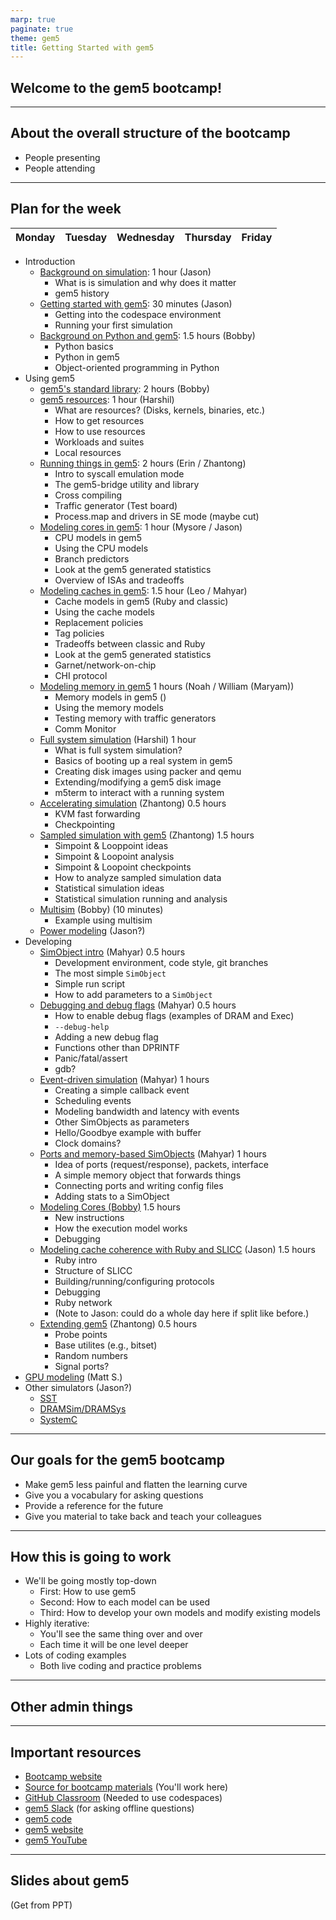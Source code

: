 ```yaml
---
marp: true
paginate: true
theme: gem5
title: Getting Started with gem5
---
```


<!-- _class: title -->

## Welcome to the gem5 bootcamp!

---

## About the overall structure of the bootcamp

- People presenting
- People attending

---

## Plan for the week

| Monday | Tuesday | Wednesday | Thursday | Friday |
|--------|---------|-----------|----------|--------|

- Introduction
  - [Background on simulation](01-simulation-background.md): 1 hour (Jason)
    - What is is simulation and why does it matter
    - gem5 history
  - [Getting started with gem5](02-getting-started.md): 30 minutes (Jason)
    - Getting into the codespace environment
    - Running your first simulation
  - [Background on Python and gem5](03-python-background.md): 1.5 hours (Bobby)
    - Python basics
    - Python in gem5
    - Object-oriented programming in Python
- Using gem5
  - [gem5's standard library](../02-Using-0gem5/01-stdlib.md): 2 hours (Bobby)
  - [gem5 resources](../02-Using-0gem5/02-gem5-resources.md): 1 hour (Harshil)
    - What are resources? (Disks, kernels, binaries, etc.)
    - How to get resources
    - How to use resources
    - Workloads and suites
    - Local resources
  - [Running things in gem5](../02-Using-0gem5/03-running-in-gem5.md): 2 hours (Erin / Zhantong)
    - Intro to syscall emulation mode
    - The gem5-bridge utility and library
    - Cross compiling
    - Traffic generator (Test board)
    - Process.map and drivers in SE mode (maybe cut)
  - [Modeling cores in gem5](../02-Using-0gem5/04-cores.md): 1 hour (Mysore / Jason)
    - CPU models in gem5
    - Using the CPU models
    - Branch predictors
    - Look at the gem5 generated statistics
    - Overview of ISAs and tradeoffs
  - [Modeling caches in gem5](../02-Using-0gem5/05-cache-hierarchies.md): 1.5 hour (Leo / Mahyar)
    - Cache models in gem5 (Ruby and classic)
    - Using the cache models
    - Replacement policies
    - Tag policies
    - Tradeoffs between classic and Ruby
    - Look at the gem5 generated statistics
    - Garnet/network-on-chip
    - CHI protocol
  - [Modeling memory in gem5](../02-Using-gem5/06-memory.md) 1 hours (Noah / William (Maryam))
    - Memory models in gem5 ()
    - Using the memory models
    - Testing memory with traffic generators
    - Comm Monitor
  - [Full system simulation](../02-Using-gem5/07-full-system.md) (Harshil) 1 hour
    - What is full system simulation?
    - Basics of booting up a real system in gem5
    - Creating disk images using packer and qemu
    - Extending/modifying a gem5 disk image
    - m5term to interact with a running system
  - [Accelerating simulation](../02-Using-gem5/08-accelerating-simulation.md) (Zhantong) 0.5 hours
    - KVM fast forwarding
    - Checkpointing
  - [Sampled simulation with gem5](../02-Using-gem5/09-sampling.md) (Zhantong) 1.5 hours
    - Simpoint & Looppoint ideas
    - Simpoint & Loopoint analysis
    - Simpoint & Loopoint checkpoints
    - How to analyze sampled simulation data
    - Statistical simulation ideas
    - Statistical simulation running and analysis
  - [Multisim](../02-Using-gem5/10-multisim.md) (Bobby) (10 minutes)
    - Example using multisim
  - [Power modeling](../02-Using-gem5/10-modeling-power.md) (Jason?)
- Developing
  - [SimObject intro](../03-Developing-gem5-models/01-sim-objects-intro.md) (Mahyar) 0.5 hours
    - Development environment, code style, git branches
    - The most simple `SimObject`
    - Simple run script
    - How to add parameters to a `SimObject`
  - [Debugging and debug flags](../03-Developing-gem5-models/02-debugging-gem5.md) (Mahyar) 0.5 hours
    - How to enable debug flags (examples of DRAM and Exec)
    - `--debug-help`
    - Adding a new debug flag
    - Functions other than DPRINTF
    - Panic/fatal/assert
    - gdb?
  - [Event-driven simulation](../03-Developing-gem5-models/03-event-driven-sim.md) (Mahyar) 1 hours
    - Creating a simple callback event
    - Scheduling events
    - Modeling bandwidth and latency with events
    - Other SimObjects as parameters
    - Hello/Goodbye example with buffer
    - Clock domains?
  - [Ports and memory-based SimObjects](../03-Developing-gem5-models/04-ports.md) (Mahyar) 1 hours
    - Idea of ports (request/response), packets, interface
    - A simple memory object that forwards things
    - Connecting ports and writing config files
    - Adding stats to a SimObject
  - [Modeling Cores (Bobby)](../03-Developing-gem5-models/05-modeling-cores.md) 1.5 hours
    - New instructions
    - How the execution model works
    - Debugging
  - [Modeling cache coherence with Ruby and SLICC](../03-Developing-gem5-models/06-modeling-cache-coherence.md) (Jason) 1.5 hours
    - Ruby intro
    - Structure of SLICC
    - Building/running/configuring protocols
    - Debugging
    - Ruby network
    - (Note to Jason: could do a whole day here if split like before.)
  - [Extending gem5](../03-Developing-gem5-models/07-extending-gem5-models.md) (Zhantong) 0.5 hours
    - Probe points
    - Base utilites (e.g., bitset)
    - Random numbers
    - Signal ports?
- [GPU modeling](../04-GPU-model/01-intro.md) (Matt S.)
- Other simulators (Jason?)
  - [SST](../05-Other-simulators/01-sst.md)
  - [DRAMSim/DRAMSys](../05-Other-simulators/02-dram.md)
  - [SystemC](../05-Other-simulators/03-systemc.md)

---

## Our goals for the gem5 bootcamp

- Make gem5 less painful and flatten the learning curve
- Give you a vocabulary for asking questions​
- Provide a reference for the future​
- Give you material to take back and teach your colleagues

---

## How this is going to work

- We'll be going mostly top-down
  - First: How to use gem5
  - Second: How to each model can be used
  - Third: How to develop your own models and modify existing models
- Highly iterative:
  - You'll see the same thing over and over
  - Each time it will be one level deeper
- Lots of coding examples
  - Both live coding and practice problems

---

## Other admin things

---

## Important resources

- [Bootcamp website]()
- [Source for bootcamp materials]() (You'll work here)
- [GitHub Classroom]() (Needed to use codespaces)
- [gem5 Slack]() (for asking offline questions)
- [gem5 code](https://github.com/gem5/gem5)
- [gem5 website](https://www.gem5.org/)
- [gem5 YouTube](https://youtube.com/@gem5)

---

## Slides about gem5

(Get from PPT)
